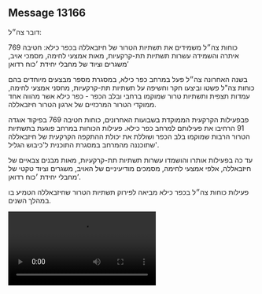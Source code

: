 ## Message 13166

דובר צה״ל:

כוחות צה״ל משמידים את תשתיות הטרור של חיזבאללה בכפר כילא: חטיבה 769 איתרה והשמידה עשרות תשתיות תת-קרקעיות, מאות אמצעי לחימה, מסמכי אויב, משגרים וציוד של מחבלי יחידת ׳כוח רדואן’

בשנה האחרונה צה״ל פעל במרחב כפר כילא, במסגרת מספר מבצעים מיוחדים בהם כוחות צה"ל פשטו וביצעו חקר וחשיפה על תשתיות תת-קרקעיות, מחסני אמצעי לחימה, עמדות תצפית ותשתיות טרור שמוקמו ברחבי ובלב הכפר - כפר כילא אשר מהווה אחד ממוקדי הטרור המרכזיים של ארגון הטרור חיזבאללה. 

פבפעילות הקרקעית הממוקדת בשבועות האחרונים, כוחות חטיבה 769 בפיקוד אוגדה 91 הרחיבו את פעילותם למרחב כפר כילא.
פעילות הכוחות במרחב פוגעת בתשתיות הטרור הרבות שמוקמו בלב הכפר ושוללת את יכולת ההתקפה הקרקעית של חיזבאללה שתוכננה מהמרחב במסגרת התוכנית ל'כיבוש הגליל'.

עד כה בפעילות אותרו והושמדו עשרות תשתיות תת-קרקעיות, מאות מבנים צבאיים של חיזבאללה, אלפי אמצעי לחימה, מסמכים מודיעיניים של האויב, משגרים וציוד טקטי של מחבלי יחידת ׳כוח רדואן’.

פעילות כוחות צה״ל בכפר כילא מביאה לפירוק תשתיות הטרור שחיזבאללה הטמיע בו במהלך השנים.

![Video](https://data.iron-swords.co.il/2024/October/28/https://data.iron-swords.co.il/2024/October/28/13166/13166_media.mp4)
